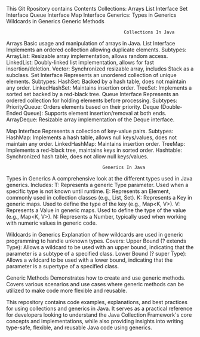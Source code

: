 This Git Rpository contains 
Contents
  Collections: 
      Arrays
      List Interface
      Set Interface
      Queue Interface
      Map Interface
  Generics:
      Types in Generics
      Wildcards in Generics
      Generic Methods

                                                Collections In Java
  
Arrays
  Basic usage and manipulation of arrays in Java.
List Interface
  Implements an ordered collection allowing duplicate elements.
    Subtypes:
      ArrayList: Resizable array implementation, allows random access.
      LinkedList: Doubly-linked list implementation, allows for fast insertion/deletion.
      Vector: Synchronized resizable array, includes Stack as a subclass.
Set Interface
  Represents an unordered collection of unique elements.
      Subtypes:
      HashSet: Backed by a hash table, does not maintain any order.
      LinkedHashSet: Maintains insertion order.
      TreeSet: Implements a sorted set backed by a red-black tree.
Queue Interface
  Represents an ordered collection for holding elements before processing.
      Subtypes:
      PriorityQueue: Orders elements based on their priority.
      Deque (Double-Ended Queue): Supports element insertion/removal at both ends.
      ArrayDeque: Resizable array implementation of the Deque interface.

Map Interface
  Represents a collection of key-value pairs.
      Subtypes:
      HashMap: Implements a hash table, allows null keys/values, does not maintain any order.
      LinkedHashMap: Maintains insertion order.
      TreeMap: Implements a red-black tree, maintains keys in sorted order.
      Hashtable: Synchronized hash table, does not allow null keys/values.
      
                                        Generics In Java
                    
Types in Generics
  A comprehensive look at the different types used in Java generics.
    Includes:
    T: Represents a generic Type parameter. Used when a specific type is not known until runtime.
    E: Represents an Element, commonly used in collection classes (e.g., List<E>, Set<E>).
    K: Represents a Key in generic maps. Used to define the type of the key (e.g., Map<K, V>).
    V: Represents a Value in generic maps. Used to define the type of the value (e.g., Map<K, V>).
    N: Represents a Number, typically used when working with numeric values in generic code.

Wildcards in Generics
  Explanation of how wildcards are used in generic programming to handle unknown types.
    Covers:
    Upper Bound (? extends Type): Allows a wildcard to be used with an upper bound, indicating that the parameter is a subtype of a specified class.
    Lower Bound (? super Type): Allows a wildcard to be used with a lower bound, indicating that the parameter is a supertype of a specified class.

Generic Methods
  Demonstrates how to create and use generic methods.
    Covers various scenarios and use cases where generic methods can be utilized to make code more flexible and reusable.
    
This repository contains code examples, explanations, and best practices for using collections and generics in Java. It serves as a practical reference for developers looking to understand the Java Collection Framework's core concepts and implementations, while also providing insights into writing type-safe, flexible, and reusable Java code using generics.

